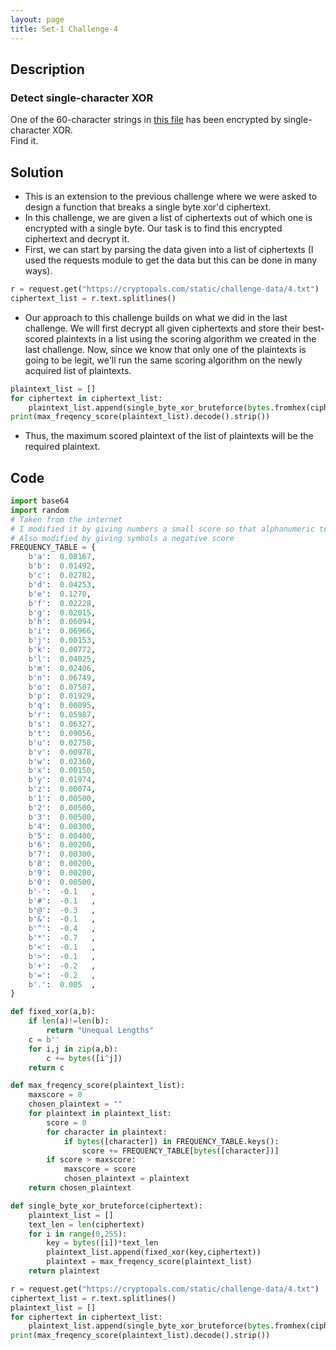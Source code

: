 ```yaml
---
layout: page
title: Set-1 Challenge-4
---
```

## Description
### Detect single-character XOR
One of the 60-character strings in [this file](https://cryptopals.com/static/challenge-data/4.txt) has been encrypted by single-character XOR.  
Find it.
## Solution
- This is an extension to the previous challenge where we were asked to design a function that breaks a single byte xor'd ciphertext.
- In this challenge, we are given a list of ciphertexts out of which one is encrypted with a single byte. Our task is to find this encrypted ciphertext and decrypt it.
- First, we can start by parsing the data given into a list of ciphertexts (I used the requests module to get the data but this can be done in many ways).
```python  
r = request.get("https://cryptopals.com/static/challenge-data/4.txt")
ciphertext_list = r.text.splitlines()
```  
- Our approach to this challenge builds on what we did in the last challenge. We will first decrypt all given ciphertexts and store their best-scored plaintexts in a list using the scoring algorithm we created in the last challenge. Now, since we know that only one of the plaintexts is going to be legit, we'll run the same scoring algorithm on the newly acquired list of plaintexts.
```python
plaintext_list = []
for ciphertext in ciphertext_list:
    plaintext_list.append(single_byte_xor_bruteforce(bytes.fromhex(ciphertext)))
print(max_freqency_score(plaintext_list).decode().strip())
```
- Thus, the maximum scored plaintext of the list of plaintexts will be the required plaintext.

## Code  
```python
import base64
import random
# Taken from the internet
# I modified it by giving numbers a small score so that alphanumeric texts can also contribute
# Also modified by giving symbols a negative score
FREQUENCY_TABLE = {
    b'a':  0.08167,
    b'b':  0.01492,
    b'c':  0.02782,
    b'd':  0.04253,
    b'e':  0.1270,
    b'f':  0.02228,
    b'g':  0.02015,
    b'h':  0.06094,
    b'i':  0.06966,
    b'j':  0.00153,
    b'k':  0.00772,
    b'l':  0.04025,
    b'm':  0.02406,
    b'n':  0.06749,
    b'o':  0.07507,
    b'p':  0.01929,
    b'q':  0.00095,
    b'r':  0.05987,
    b's':  0.06327,
    b't':  0.09056,
    b'u':  0.02758,
    b'v':  0.00978,
    b'w':  0.02360,
    b'x':  0.00150,
    b'y':  0.01974,
    b'z':  0.00074,
    b'1':  0.00500,
    b'2':  0.00500,
    b'3':  0.00500,
    b'4':  0.00300,
    b'5':  0.00400,
    b'6':  0.00200,
    b'7':  0.00300,
    b'8':  0.00200,
    b'9':  0.00200,
    b'0':  0.00500,
    b'-':  -0.1   ,
    b'#':  -0.1   ,
    b'@':  -0.3   ,
    b'&':  -0.1   ,
    b'^':  -0.4   ,
    b'*':  -0.7   ,
    b'<':  -0.1   ,
    b'>':  -0.1   ,
    b'+':  -0.2   ,
    b'=':  -0.2   ,
    b'.':  0.005  ,
}

def fixed_xor(a,b):
    if len(a)!=len(b):
        return "Unequal Lengths"
    c = b''
    for i,j in zip(a,b):
        c += bytes([i^j])
    return c

def max_freqency_score(plaintext_list):
    maxscore = 0
    chosen_plaintext = ""
    for plaintext in plaintext_list:
        score = 0
        for character in plaintext:
            if bytes([character]) in FREQUENCY_TABLE.keys():
                score += FREQUENCY_TABLE[bytes([character])]
        if score > maxscore:
            maxscore = score
            chosen_plaintext = plaintext
    return chosen_plaintext

def single_byte_xor_bruteforce(ciphertext):
    plaintext_list = []
    text_len = len(ciphertext)
    for i in range(0,255):
        key = bytes([i])*text_len
        plaintext_list.append(fixed_xor(key,ciphertext))
        plaintext = max_freqency_score(plaintext_list)
    return plaintext

r = request.get("https://cryptopals.com/static/challenge-data/4.txt")
ciphertext_list = r.text.splitlines()
plaintext_list = []
for ciphertext in ciphertext_list:
    plaintext_list.append(single_byte_xor_bruteforce(bytes.fromhex(ciphertext)))
print(max_freqency_score(plaintext_list).decode().strip())
```
